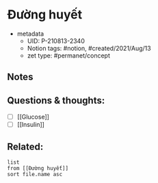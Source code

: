 ---
---

# Đường huyết

- metadata
	- UID: P-210813-2340
	- Notion tags: #notion, #created/2021/Aug/13
	- zet type: #permanet/concept

## Notes


## Questions & thoughts:
- [ ] [[Glucose]]
- [ ] [[Insulin]]

## Related:
```dataview
list
from [[Đường huyết]]
sort file.name asc
```